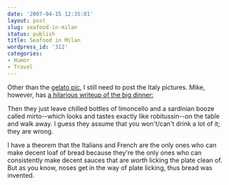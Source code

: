 ```yaml
---
date: '2007-04-15 12:35:01'
layout: post
slug: seafood-in-milan
status: publish
title: Seafood in Milan
wordpress_id: '312'
categories:
- Humor
- Travel
---
```



Other than the [gelato pic](http://www.phfactor.net/wp/2007/04/03/gelato-in-arona/), I still need to post the Italy pictures. Mike, however, has [a hilarious writeup of the big dinner:](http://ghort.livejournal.com/17762.html)





> 
Then they just leave chilled bottles of limoncello and a sardinian booze called mirto--which looks and tastes exactly like robitussin--on the table and walk away. I guess they assume that you won't/can't drink a lot of it; they are wrong.

I have a theorem that the Italians and French are the only ones who can make decent loaf of bread because they're the only ones who can consistently make decent sauces that are *worth* licking the plate clean of. But as you know, noses get in the way of plate licking, thus bread was invented.






